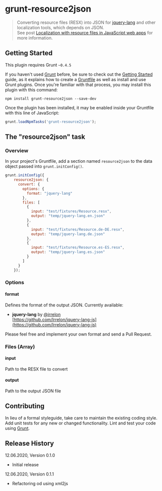 # grunt-resource2json

> Converting resource files (RESX) into JSON for [jquery-lang](github.com/Irrelon/jquery-lang-js) and other localization tools, which depends on JSON.  
> See post [Localization with resource files in JavaScript web apps](https://kiko.io/categories/JavaScript/Localization-with-resource-files-in-JavaScript-web-apps/) for more information.

## Getting Started
This plugin requires Grunt `~0.4.5`

If you haven't used [Grunt](http://gruntjs.com/) before, be sure to check out the [Getting Started](http://gruntjs.com/getting-started) guide, as it explains how to create a [Gruntfile](http://gruntjs.com/sample-gruntfile) as well as install and use Grunt plugins. Once you're familiar with that process, you may install this plugin with this command:

```shell
npm install grunt-resource2json --save-dev
```

Once the plugin has been installed, it may be enabled inside your Gruntfile with this line of JavaScript:

```js
grunt.loadNpmTasks('grunt-resource2json');
```

## The "resource2json" task

### Overview
In your project's Gruntfile, add a section named `resource2json` to the data object passed into `grunt.initConfig()`.

```js
grunt.initConfig({
    resource2json: {
      convert: {
        options: {
          format: "jquery-lang"
        },
        files: [
          {
            input: "test/fixtures/Resource.resx",
            output: "temp/jquery-lang.en.json"
          },
          {
            input: "test/fixtures/Resource.de-DE.resx",
            output: "temp/jquery-lang.de.json"
          },
          {
            input: "test/fixtures/Resource.es-ES.resx",
            output: "temp/jquery-lang.es.json"
          }
        ]
      }
    });
```

### Options

#### format
Defines the format of the output JSON. Currently available:

* **jquery-lang** by [@irrelon](https://github.com/Irrelon)    
[https://github.com/Irrelon/jquery-lang-js](https://github.com/Irrelon/jquery-lang-js)

Please feel free and implement your own format and send a Pull Request.

### Files (Array)

#### input
Path to the RESX file to convert

#### output
Path to the output JSON file

## Contributing
In lieu of a formal styleguide, take care to maintain the existing coding style. Add unit tests for any new or changed functionality. Lint and test your code using [Grunt](http://gruntjs.com/).

## Release History
12.06.2020, Version 0.1.0  
- Initial release

12.06.2020, Version 0.1.1
- Refactoring od using xml2js
